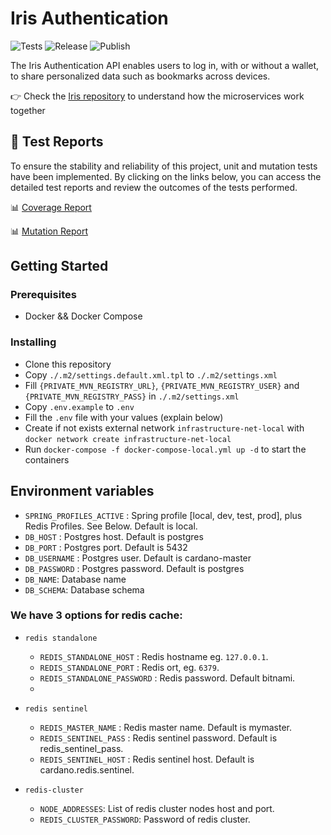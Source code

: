 # Iris Authentication

<p align="left">
<img alt="Tests" src="https://github.com/cardano-foundation/cf-explorer-authentication/actions/workflows/tests.yaml/badge.svg" />
<img alt="Release" src="https://github.com/cardano-foundation/cf-explorer-authentication/actions/workflows/release.yaml/badge.svg?branch=main" />
<img alt="Publish" src="https://github.com/cardano-foundation/cf-explorer-authentication/actions/workflows/publish.yaml/badge.svg?branch=main" />
</p>

The Iris Authentication API enables users to log in, with or without a wallet, to share personalized data such as bookmarks across devices.

👉 Check the [Iris repository](https://github.com/cardano-foundation/cf-explorer) to understand how the microservices work together

## 🧪 Test Reports

To ensure the stability and reliability of this project, unit and mutation tests have been implemented. By clicking on the links below, you can access the detailed test reports and review the outcomes of the tests performed.

📊 [Coverage Report](https://cardano-foundation.github.io/cf-explorer-authentication/html-report/reporthtml.html)

📊 [Mutation Report](https://cardano-foundation.github.io/cf-explorer-authentication/mutation-report/)

## Getting Started

### Prerequisites

- Docker && Docker Compose

### Installing

- Clone this repository
- Copy `./.m2/settings.default.xml.tpl` to `./.m2/settings.xml`
- Fill `{PRIVATE_MVN_REGISTRY_URL}`, `{PRIVATE_MVN_REGISTRY_USER}` and `{PRIVATE_MVN_REGISTRY_PASS}` in `./.m2/settings.xml`
- Copy `.env.example`  to `.env`
- Fill the `.env` file with your values (explain below)
- Create if not exists external network `infrastructure-net-local` with `docker network create infrastructure-net-local`
- Run `docker-compose -f docker-compose-local.yml up -d` to start the containers

## Environment variables

- `SPRING_PROFILES_ACTIVE` : Spring profile [local, dev, test, prod], plus Redis Profiles. See Below. Default is local.
- `DB_HOST` : Postgres host. Default is postgres
- `DB_PORT` : Postgres port. Default is 5432
- `DB_USERNAME` : Postgres user. Default is cardano-master
- `DB_PASSWORD` : Postgres password. Default is postgres
- `DB_NAME`: Database name
- `DB_SCHEMA`: Database schema

### We have 3 options for redis cache:
- `redis standalone`
    - `REDIS_STANDALONE_HOST` : Redis hostname eg. `127.0.0.1`.
    - `REDIS_STANDALONE_PORT` : Redis ort, eg. `6379`.
    - `REDIS_STANDALONE_PASSWORD` : Redis password. Default bitnami.
    -
- `redis sentinel`
    - `REDIS_MASTER_NAME` : Redis master name. Default is mymaster.
    - `REDIS_SENTINEL_PASS` : Redis sentinel password. Default is redis_sentinel_pass.
    - `REDIS_SENTINEL_HOST` : Redis sentinel host. Default is  cardano.redis.sentinel.

- `redis-cluster`
    -  `NODE_ADDRESSES`: List of redis cluster nodes host and port.
    -  `REDIS_CLUSTER_PASSWORD`: Password of redis cluster.
